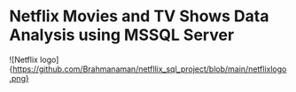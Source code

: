 # Netflix Movies and TV Shows Data Analysis using MSSQL Server
![Netflix logo]{https://github.com/Brahmanaman/netfllix_sql_project/blob/main/netflixlogo.png}
